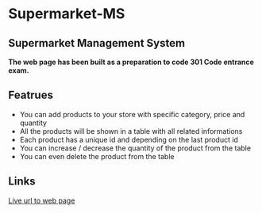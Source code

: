 # Supermarket-MS

## Supermarket Management System

**The web page has been built as a preparation to code 301 Code entrance exam.**

## Featrues

- You can add products to your store with specific category, price and quantity
- All the products will be shown in a table with all related informations
- Each product has a unique id and depending on the last product id
- You can increase / decrease the quantity of the product from the table
- You can even delete the product from the table

## Links

[Live url to web page](https://wesamalmasri.github.io/Supermarket-MS/)
